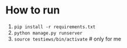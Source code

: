 # How to run

1. `pip install -r requirements.txt`
2. `python manage.py runserver`
3. `source testiews/bin/activate` # only for me
